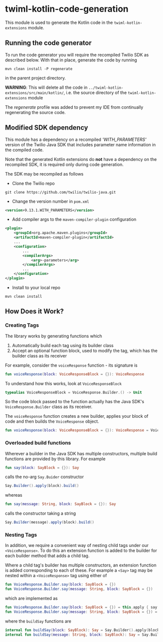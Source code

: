 # twiml-kotlin-code-generation

This module is used to generate the Kotlin code in the ```twiml-kotlin-extensions``` module.

## Running the code generator
To run the code generator you will require the recompiled Twilio SDK as described below.  With that in place, generate the code by running

```shell script
mvn clean install -P regenerate
```

in the parent project directory.

**WARNING**: This will delete all the code in ```../twiml-kotlin-extensions/src/main/kotlin/```, i.e. the source directory of the ```twiml-kotlin-extensions``` module

The *regenerate* profile was added to prevent my IDE from continually regenerating the source code.

## Modified SDK dependency
This module has a dependency on a recompiled *'WITH_PARAMETERS'* version of the Twilio Java SDK that includes parameter name information in the compiled code.

Note that the generated Kotlin extensions do **not** have a dependency on the recompiled SDK, it is required only during code generation.

The SDK may be recompiled as follows 

* Clone the Twilio repo

```shell script
git clone https://github.com/twilio/twilio-java.git 
```

* Change the version number in ```pom.xml```

```xml
<version>9.13.1.WITH_PARAMETERS</version>
```

* Add compiler args to the ```maven-compiler-plugin``` configuration

```xml
<plugin>
    <groupId>org.apache.maven.plugins</groupId>
    <artifactId>maven-compiler-plugin</artifactId>
    ...
    <configuration>
        ...
        <compilerArgs>
            <arg>-parameters</arg>
        </compilerArgs>
        ...
    </configuration>
</plugin>
```

* Install to your local repo

```shell script
mvn clean install
```

## How Does it Work?

### Creating Tags

The library works by generating functions which
1. Automatically build each tag using its builder class
2. Accept an optional function block, used to modify the tag, which has the builder class as its receiver

For example, consider the ```voiceResponse``` function - its signature is

```kotlin
fun voiceResponse(block: VoiceResponseBlock = {}): VoiceResponse
```

To understand how this works, look at ```VoiceResponseBlock```

```kotlin
typealias VoiceResponseBlock = VoiceResponse.Builder.() -> Unit
```

So the code block passed to the function actually has the Java SDK's ```VoiceResponse.Builder``` class as its receiver.

The ```voiceResponse``` function creates a new builder, applies your block of code and then builds the ```VoiceResponse``` object.

```kotlin
fun voiceResponse(block: VoiceResponseBlock = {}): VoiceResponse = VoiceResponse.Builder().apply(block).build()
```

### Overloaded build functions

Wherever a builder in the Java SDK has multiple constructors, multiple build functions are provided by this library.  For example

```kotlin
fun say(block: SayBlock = {}): Say
```

calls the no-arg ```Say.Buider``` constructor

```java
Say.Builder().apply(block).build()
```

whereas

```kotlin
fun say(message: String, block: SayBlock = {}): Say
```

calls the constructor taking a string

```java
Say.Builder(message).apply(block).build()
```

### Nesting Tags

In addition, we require a convenient way of nesting child tags under our ```<VoiceResponse>```.  To do this an extension function is added to the builder for each builder method that adds a child tag.

Where a child tag's builder has multiple constructors, an extension function is added corresponding to each of these.  For example a ```<Say>``` tag may be nested within a ```<VoiceResponse>``` tag using either of

```kotlin
fun VoiceResponse.Builder.say(block: SayBlock = {})
fun VoiceResponse.Builder.say(message: String, block: SayBlock = {})
```  

which are implemented as

```kotlin
fun VoiceResponse.Builder.say(block: SayBlock = {}) = this.apply { say(buildSay(block)) }
fun VoiceResponse.Builder.say(message: String, block: SayBlock = {}) = this.apply { say(buildSay(message, block)) }
```  

where the ```buildSay``` functions are

```kotlin
internal fun buildSay(block: SayBlock): Say = Say.Builder().apply(block).build()
internal fun buildSay(message: String, block: SayBlock): Say = Say.Builder(message).apply(block).build()
```
